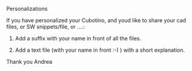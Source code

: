 Personalizations

If you have personalized your Cubotino, and youd like to share your cad files, or SW snippets/file, or ....:

1) Add a suffix with your name in front of all the files.

2) Add a text file (with your name in front :-) ) with a short explanation.


Thank you
Andrea
